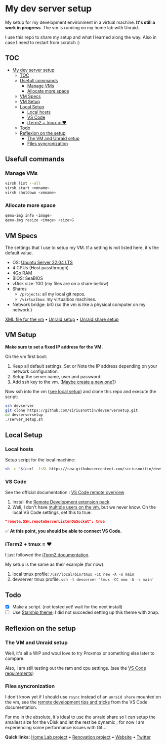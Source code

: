 # My dev server setup

My setup for my development environment in a virtual machine. **It's still a work in progress**. The vm is running on my home lab with Unraid.

I use this repo to share my setup and what I learned along the way. Also in case I need to restart from scratch :)

## TOC

- [My dev server setup](#my-dev-server-setup)
  - [TOC](#toc)
  - [Usefull commands](#usefull-commands)
    - [Manage VMs](#manage-vms)
    - [Allocate more space](#allocate-more-space)
  - [VM Specs](#vm-specs)
  - [VM Setup](#vm-setup)
  - [Local Setup](#local-setup)
    - [Local hosts](#local-hosts)
    - [VS Code](#vs-code)
    - [iTerm2 + tmux = ❤️](#iterm2--tmux--️)
  - [Todo](#todo)
  - [Reflexion on the setup](#reflexion-on-the-setup)
    - [The VM and Unraid setup](#the-vm-and-unraid-setup)
    - [Files syncronization](#files-syncronization)

## Usefull commands

### Manage VMs

```bash
virsh list --all
virsh start <vmname>
virsh shutdown <vmname>
```

### Allocate more space

```bash
qemu-img info <image>
qemu-img resize <image> <size>G
```

## VM Specs

The settings that I use to setup my VM. If a setting is not listed here, it's the default value.

- OS: [Ubuntu Server 22.04 LTS](https://ubuntu.com/download/server)
- 4 CPUs (Host passthrough)
- 4Go RAM
- BIOS: SeaBIOS
- vDisk size: 10G (my files are on a share bellow)
- Shares
  - `/projects`: all my local git repos.
  - `/virtualbox`: my virtualbox machines.
- Network bridge: br0 (so the vm is like a physical computer on my network.)

[XML file for the vm](/devserver_ubuntu.xml) • [Unraid setup]() • [Unraid share setup]()

## VM Setup

**Make sure to set a fixed IP address for the VM.**

On the vm first boot:

1. Keep all default settings. Set or Note the IP address depending on your network configuration.
2. Setup the server name, user and password.
3. Add ssh key to the vm. ([Maybe create a new one?](https://code.visualstudio.com/docs/remote/troubleshooting#_improving-your-security-with-a-dedicated-key))

Now
ssh into the vm ([see local setup](#local-hosts)) and clone this repo and execute the script:

```bash
ssh devserver
git clone https://github.com/siriusnottin/devserversetup.git
cd devserversetup
./server_setup.sh
```

## Local Setup

### Local hosts

Setup script for the local machine:
  
```bash
sh -c "$(curl -fsSL https://raw.githubusercontent.com/siriusnottin/devserversetup/main/local_setup.sh)"
```

### VS Code

See the official documentation : [VS Code remote overview](https://code.visualstudio.com/docs/remote/remote-overview)

1. Install the [Remote Development extension pack](https://marketplace.visualstudio.com/items?itemName=ms-vscode-remote.vscode-remote-extensionpack).
2. Well, I don't have [multiple users on the vm](https://code.visualstudio.com/docs/remote/ssh#_ssh-host-setup), but we never know. On the local VS Code settings, set this to true:

```json
"remote.SSH.remoteServerListenOnSocket": true
```

✅ **At this point, you should be able to connect VS Code.**

### iTerm2 + tmux = ❤️

I just followed the [iTerm2 documentation](https://iterm2.com/documentation-tmux-integration.html).

My setup is the same as their example (for now):

1. local tmux profile: `/usr/local/bin/tmux -CC new -A -s main`
2. devserver tmux profile: `ssh -t devserver 'tmux -CC new -A -s main'`

## Todo

- [X] Make a script. (not tested yet! wait for the next install)
- [ ] Use [Starship theme](https://github.com/starship/starship): I did not succeded setting up this theme with znap.

## Reflexion on the setup

### The VM and Unraid setup

Well, it's all a WIP and woul love to try Proxmox or something else later to compare.

Also, I am still testing out the ram and cpu settings. (see the [VS Code requirements](https://code.visualstudio.com/docs/remote/ssh#_system-requirements))

### Files syncronization

I don't know yet if I should use `rsync` instead of an `unraid share` mounted on the vm, see the [remote development tips and tricks](https://code.visualstudio.com/docs/remote/troubleshooting#_using-rsync-to-maintain-a-local-copy-of-your-source-code) from the VS Code documentation.

For me in the absolute, it's ideal to use the unraid share so I can setup the smallest size for the vDisk and let the rest be dynamic ; for now I am experiencing some performance issues with Git…

**Quick links:** [Home Lab project](https://nottin.me/lab) • [Renovation project](https://siriusrenove.fr) • [Website](https://nottin.me) • [Twitter](https://twitter.com/siriusnottin)

